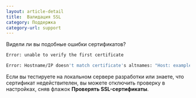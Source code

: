 ```yaml
---
layout: article-detail
title:  Валидация SSL
category: Поддержка
category-url: support
---
```


Видели ли вы подобные ошибки сертификатов?

```bash
Error: unable to verify the first certificate
```

```bash
Error: Hostname/IP doesn't match certificate's altnames: "Host: example.com is not in the cert's altnames: DNS:*.surge.sh, DNS:surge.sh"
```

Если вы тестируете на локальном сервере разработки или знаете, что сертификат недействителен, вы можете отключить проверку в настройках, сняв флажок **Проверять SSL-сертификаты**.
